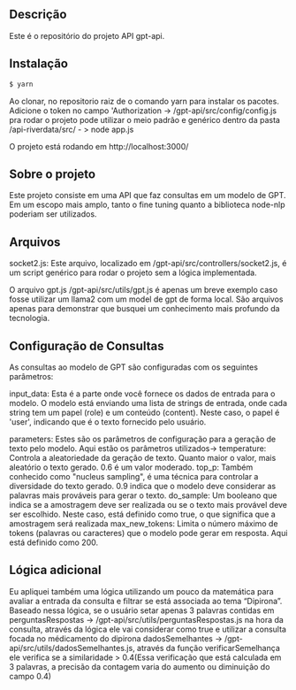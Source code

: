 ## Descrição 
Este é o repositório do projeto API gpt-api.

## Instalação 

```bash
$ yarn
```

Ao clonar, no repositorio raiz de o comando yarn para instalar os pacotes.
Adicione o token no campo 'Authorization ->  /gpt-api/src/config/config.js
pra rodar o projeto pode utilizar o meio padrão e genérico dentro da pasta /api-riverdata/src/ - > node app.js 

O projeto está rodando em http://localhost:3000/


## Sobre o projeto

Este projeto consiste em uma API que faz consultas em um modelo de GPT. Em um escopo mais amplo, tanto o fine tuning quanto a biblioteca node-nlp poderiam ser utilizados.

## Arquivos

socket2.js: Este arquivo, localizado em /gpt-api/src/controllers/socket2.js, é um script genérico para rodar o projeto sem a lógica implementada.


O arquivo gpt.js /gpt-api/src/utils/gpt.js é apenas um breve exemplo caso fosse utilizar um llama2 com um model de gpt de forma local.
São arquivos apenas para demonstrar que busquei um conhecimento mais profundo da tecnologia.


## Configuração de Consultas

As consultas ao modelo de GPT são configuradas com os seguintes parâmetros:

input_data: Esta é a parte onde você fornece os dados de entrada para o modelo. O modelo está enviando uma lista de strings de entrada, onde cada string tem um papel (role) e um conteúdo (content). Neste caso, o papel é 'user', indicando que é o texto fornecido pelo usuário.

parameters: Estes são os parâmetros de configuração para a geração de texto pelo modelo. Aqui estão os parâmetros utilizados->
    temperature: Controla a aleatoriedade da geração de texto. Quanto maior o valor, mais aleatório o texto gerado. 0.6 é um valor moderado.
    top_p: Também conhecido como "nucleus sampling", é uma técnica para controlar a diversidade do texto gerado. 0.9 indica que o modelo deve considerar as palavras mais prováveis para gerar o texto.
    do_sample: Um booleano que indica se a amostragem deve ser realizada ou se o texto mais provável deve ser escolhido. Neste caso, está definido como true, o que significa que a amostragem será realizada
    max_new_tokens: Limita o número máximo de tokens (palavras ou caracteres) que o modelo pode gerar em resposta. Aqui está definido como 200.

## Lógica adicional

Eu apliquei também uma lógica utilizando um pouco da matemática para avaliar a entrada da consulta e filtrar se está associada ao tema “Dipirona”. Baseado nessa lógica, se o usuário setar apenas 3 palavras contidas em 
perguntasRespostas -> /gpt-api/src/utils/perguntasRespostas.js na hora da consulta, através da lógica ele vai considerar como true e utilizar a consulta focada no médicamento do dipirona dadosSemelhantes -> /gpt-api/src/utils/dadosSemelhantes.js, através da função verificarSemelhança ele verifica se a similaridade > 0.4(Essa verificação que está calculada em 3 palavras, a precisão da contagem varia do aumento ou diminuição do campo 0.4)


